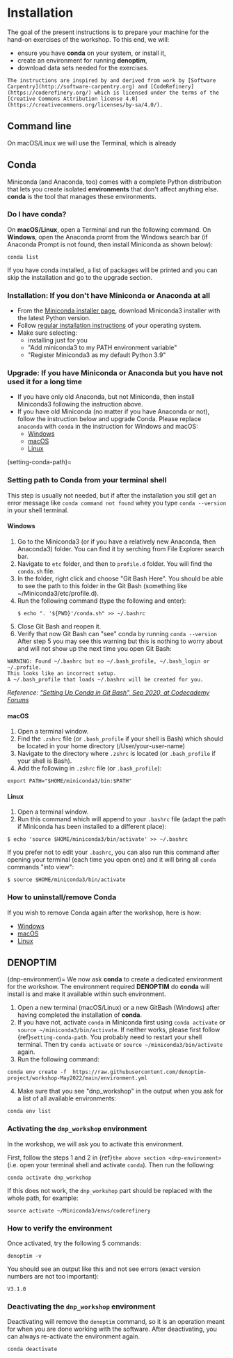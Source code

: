 # Installation
The goal of the present instructions is to prepare your machine for the hand-on exercises of the workshop. To this end, we will:
* ensure you have **conda** on your system, or install it,
* create an environment for running **denoptim**,
* download data sets needed for the exercises.

```{note}
The instructions are inspired by and derived from work by [Software Carpentry](http://software-carpentry.org) and [CodeRefinery](https://coderefinery.org/) which is licensed under the terms of the [Creative Commons Attribution license 4.0](https://creativecommons.org/licenses/by-sa/4.0/). 
```

## Command line
On macOS/Linux we will use the Terminal, which is already

## Conda

Miniconda (and Anaconda, too) comes with a complete Python distribution that lets
you create isolated **environments** that don't affect anything else.
**conda** is the tool that manages these environments.

### Do I have conda?
On **macOS/Linux**, open a Terminal and run the following command. On **Windows**, open the Anaconda promt from the Windows search bar (if Anaconda Prompt is not found, then install Miniconda as shown below): 

```conda list```

If you have conda installed, a list of packages will be printed and you can skip the installation and go to the upgrade section.

### Installation: If you don't have Miniconda or Anaconda at all

- From the [Miniconda installer page](https://docs.conda.io/en/latest/miniconda.html),
  download Miniconda3 installer with the latest Python version.
- Follow [regular installation instructions](https://conda.io/projects/conda/en/latest/user-guide/install/index.html#regular-installation)
  of your operating system.
- Make sure selecting:
    - installing just for you
    - "Add miniconda3 to my PATH environment variable"
    - "Register Miniconda3 as my default Python 3.9"


### Upgrade: If you have Miniconda or Anaconda but you have not used it for a long time

- If you have only old Anaconda, but not Miniconda, then install Miniconda3
  following the instruction above.
- If you have old Miniconda (no matter if you have Anaconda or not), follow the
  instruction below and upgrade Conda. Please replace `anaconda` with `conda`
  in the instruction for Windows and macOS:
    - [Windows](https://docs.conda.io/projects/continuumio-conda/en/latest/user-guide/install/windows.html#updating-conda)
    - [macOS](https://docs.conda.io/projects/continuumio-conda/en/latest/user-guide/install/macos.html#updating-anaconda-or-miniconda)
    - [Linux](https://docs.conda.io/projects/continuumio-conda/en/latest/user-guide/install/linux.html#updating-anaconda-or-miniconda)

(setting-conda-path)=

### Setting path to Conda from your terminal shell 

This step is usually not needed, but if after the installation you still get an error message like `conda command not found` whey you type `conda --version` in your shell terminal.

#### Windows
  1. Go to the Miniconda3 (or if you have a relatively new Anaconda, then
     Anaconda3) folder. You can find it by serching from File Explorer search
     bar.
  2. Navigate to `etc` folder, and then to `profile.d` folder. You will find
     the `conda.sh` file.
  3. In the folder, right click and choose "Git Bash Here". You should be able
     to see the path to this folder in the Git Bash (something like
     ~/Miniconda3/etc/profile.d).
  4. Run the following command (type the following and enter):
     ```shell
     $ echo ". '${PWD}'/conda.sh" >> ~/.bashrc
     ```
  5. Close Git Bash and reopen it.
  6. Verify that now Git Bash can "see" conda by running `conda --version`
  After step 5 you may see this warning but this is nothing to worry about and will
  not show up the next time you open Git Bash:
  ```
  WARNING: Found ~/.bashrc but no ~/.bash_profile, ~/.bash_login or ~/.profile.
  This looks like an incorrect setup.
  A ~/.bash_profile that loads ~/.bashrc will be created for you.
  ```
  *Reference: ["Setting Up Conda in Git Bash", Sep 2020, at Codecademy
  Forums](https://discuss.codecademy.com/t/setting-up-conda-in-git-bash/534473)*

#### macOS
  1. Open a terminal window.
  2. Find the `.zshrc` file (or `.bash_profile` if your shell is Bash)
     which should be located in your home directory
     (/User/your-user-name)
  3. Navigate to the directory where `.zshrc` is located (or `.bash_profile` if your shell is Bash).
  4. Add the following in `.zshrc` file (or `.bash_profile`):
  ```shell
  export PATH="$HOME/miniconda3/bin:$PATH"
  ```

#### Linux
  1. Open a terminal window.
  2. Run this command which will append to your `.bashrc` file (adapt the path if Miniconda has been installed
     to a different place):
  ```shell
  $ echo 'source $HOME/miniconda3/bin/activate' >> ~/.bashrc
  ```
  If you prefer not to edit your `.bashrc`, you can also run this command after opening your terminal (each time you open one)
  and it will bring all `conda` commands "into view":
  ```shell
  $ source $HOME/miniconda3/bin/activate
  ```


### How to uninstall/remove Conda

If you wish to remove Conda again after the workshop, here is how:

- [Windows](https://docs.conda.io/projects/continuumio-conda/en/latest/user-guide/install/windows.html#uninstalling-conda)
- [macOS](https://docs.conda.io/projects/continuumio-conda/en/latest/user-guide/install/macos.html#uninstalling-anaconda-or-miniconda)
- [Linux](https://docs.conda.io/projects/continuumio-conda/en/latest/user-guide/install/linux.html#uninstalling-anaconda-or-miniconda)


## DENOPTIM
(dnp-environment)=
We now ask **conda** to create a dedicated environment for the workshow. The environment required **DENOPTIM** do **conda** will install is and make it available within such environment.
1. Open a new terminal (macOS/Linux) or a new GitBash (Windows) after having completed the installation of **conda**.
2. If you have not, activate `conda` in Miniconda first using `conda activate` or `source ~/miniconda3/bin/activate`. If neither works, please first follow {ref}`setting-conda-path`. You probably need to restart your shell terminal. Then try `conda activate` or `source ~/miniconda3/bin/activate` again.
3. Run the following command:
```
conda env create -f  https://raw.githubusercontent.com/denoptim-project/workshop-May2022/main/environment.yml
```
4. Make sure that you see "dnp_workshop" in the output when you ask for a list of all available environments:
```
conda env list
```

### Activating the `dnp_workshop` environment

In the workshop, we will ask you to activate this environment. 

First, follow the steps 1 and 2 in {ref}`the above section <dnp-environment>` (i.e. open your terminal shell and activate `conda`).
Then run the following:
```shell
conda activate dnp_workshop
```

If this does not work, the `dnp_workshop` part should be replaced with the whole path, for example:
```shell
source activate ~/Miniconda3/envs/coderefinery
```


### How to verify the environment

Once activated, try the following 5 commands:
```shell
denoptim -v
```

You should see an output like this and not see errors (exact version numbers are not too important):
```text
V3.1.0
```


### Deactivating the `dnp_workshop` environment
Deactivating will remove the `denoptim` command, so it is an operation meant for when you are done working with the software. After deactivating, you can always re-activate the environment again.
```shell
conda deactivate
```

